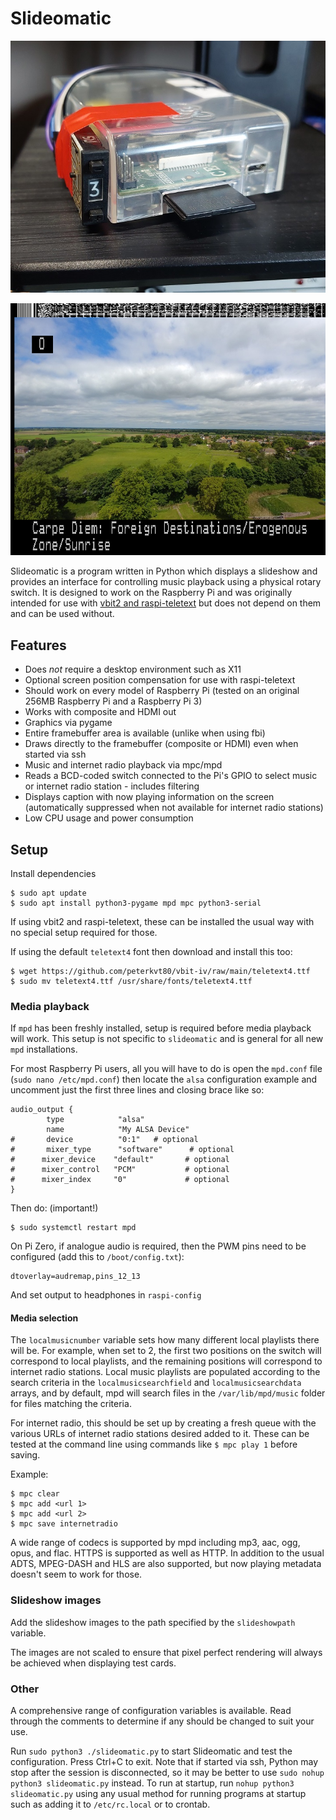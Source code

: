 # Slideomatic

![Example hardware setup](media/hardware.jpg "Example hardware setup")

![Screenshot of display output](media/snapshot3.png "Screenshot of display output")

Slideomatic is a program written in Python which displays a slideshow and provides an interface for controlling music playback using a physical rotary switch. It is designed to work on the Raspberry Pi and was originally intended for use with [vbit2 and raspi-teletext](https://github.com/peterkvt80/vbit2/wiki) but does not depend on them and can be used without.

## Features

* Does *not* require a desktop environment such as X11
* Optional screen position compensation for use with raspi-teletext
* Should work on every model of Raspberry Pi (tested on an original 256MB Raspberry Pi and a Raspberry Pi 3)
* Works with composite and HDMI out
* Graphics via pygame
* Entire framebuffer area is available (unlike when using fbi)
* Draws directly to the framebuffer (composite or HDMI) even when started via ssh
* Music and internet radio playback via mpc/mpd
* Reads a BCD-coded switch connected to the Pi's GPIO to select music or internet radio station - includes filtering
* Displays caption with now playing information on the screen (automatically suppressed when not available for internet radio stations)
* Low CPU usage and power consumption

## Setup

Install dependencies

    $ sudo apt update
    $ sudo apt install python3-pygame mpd mpc python3-serial

If using vbit2 and raspi-teletext, these can be installed the usual way with no special setup required for those.

If using the default `teletext4` font then download and install this too:

    $ wget https://github.com/peterkvt80/vbit-iv/raw/main/teletext4.ttf
    $ sudo mv teletext4.ttf /usr/share/fonts/teletext4.ttf

### Media playback

If `mpd` has been freshly installed, setup is required before media playback will work. This setup is not specific to `slideomatic` and is general for all new `mpd` installations.

For most Raspberry Pi users, all you will have to do is open the `mpd.conf` file (`sudo nano /etc/mpd.conf`) then locate the `alsa` configuration example and uncomment just the first three lines and closing brace like so:

    audio_output {
            type            "alsa"
            name            "My ALSA Device"
    #       device          "0:1"   # optional
    #       mixer_type      "software"      # optional
    #      mixer_device    "default"       # optional
    #      mixer_control   "PCM"           # optional
    #      mixer_index     "0"             # optional
    }

Then do: (important!)

    $ sudo systemctl restart mpd

On Pi Zero, if analogue audio is required, then the PWM pins need to be configured (add this to `/boot/config.txt`):

    dtoverlay=audremap,pins_12_13

And set output to headphones in `raspi-config`

#### Media selection

The `localmusicnumber` variable sets how many different local playlists there will be. For example, when set to 2, the first two positions on the switch will correspond to local playlists, and the remaining positions will correspond to internet radio stations. Local music playlists are populated according to the search criteria in the `localmusicsearchfield` and `localmusicsearchdata` arrays, and by default, mpd will search files in the `/var/lib/mpd/music` folder for files matching the criteria.

For internet radio, this should be set up by creating a fresh queue with the various URLs of internet radio stations desired added to it. These can be tested at the command line using commands like `$ mpc play 1` before saving.

Example:

    $ mpc clear
    $ mpc add <url 1>
    $ mpc add <url 2>
    $ mpc save internetradio
    
A wide range of codecs is supported by mpd including mp3, aac, ogg, opus, and flac. HTTPS is supported as well as HTTP. In addition to the usual ADTS, MPEG-DASH and HLS are also supported, but now playing metadata doesn't seem to work for those.

### Slideshow images

Add the slideshow images to the path specified by the `slideshowpath` variable.

The images are not scaled to ensure that pixel perfect rendering will always be achieved when displaying test cards.

### Other

A comprehensive range of configuration variables is available. Read through the comments to determine if any should be changed to suit your use.

Run `sudo python3 ./slideomatic.py` to start Slideomatic and test the configuration. Press Ctrl+C to exit. Note that if started via ssh, Python may stop after the session is disconnected, so it may be better to use `sudo nohup python3 slideomatic.py` instead. To run at startup, run `nohup python3 slideomatic.py` using any usual method for running programs at startup such as adding it to `/etc/rc.local` or to crontab.
